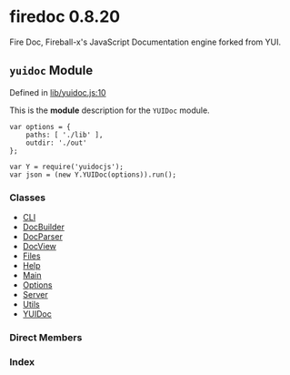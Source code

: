 
# firedoc 0.8.20

Fire Doc, Fireball-x&#x27;s JavaScript Documentation engine forked from YUI.


## `yuidoc` Module



Defined in [lib/yuidoc.js:10](../files/lib_yuidoc.js.html#l10)



This is the __module__ description for the `YUIDoc` module.

    var options = {
        paths: [ './lib' ],
        outdir: './out'
    };

    var Y = require('yuidocjs');
    var json = (new Y.YUIDoc(options)).run();


### Classes
  - [CLI](../classes/CLI.md)
  - [DocBuilder](../classes/DocBuilder.md)
  - [DocParser](../classes/DocParser.md)
  - [DocView](../classes/DocView.md)
  - [Files](../classes/Files.md)
  - [Help](../classes/Help.md)
  - [Main](../classes/Main.md)
  - [Options](../classes/Options.md)
  - [Server](../classes/Server.md)
  - [Utils](../classes/Utils.md)
  - [YUIDoc](../classes/YUIDoc.md)



### Direct Members
### Index








